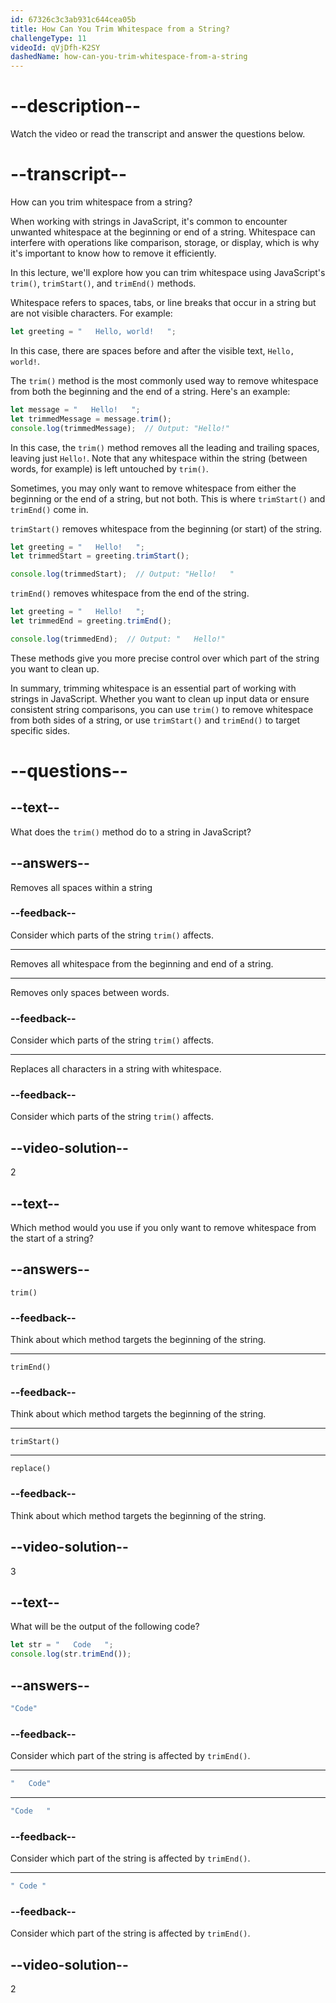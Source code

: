 ```yaml
---
id: 67326c3c3ab931c644cea05b
title: How Can You Trim Whitespace from a String?
challengeType: 11
videoId: qVjDfh-K2SY
dashedName: how-can-you-trim-whitespace-from-a-string
---
```


# --description--

Watch the video or read the transcript and answer the questions below.

# --transcript--

How can you trim whitespace from a string?

When working with strings in JavaScript, it's common to encounter unwanted whitespace at the beginning or end of a string. Whitespace can interfere with operations like comparison, storage, or display, which is why it's important to know how to remove it efficiently.

In this lecture, we'll explore how you can trim whitespace using JavaScript's `trim()`, `trimStart()`, and `trimEnd()` methods.

Whitespace refers to spaces, tabs, or line breaks that occur in a string but are not visible characters. For example:

```js
let greeting = "   Hello, world!   ";
```

In this case, there are spaces before and after the visible text, `Hello, world!`.

The `trim()` method is the most commonly used way to remove whitespace from both the beginning and the end of a string. Here's an example:

```js
let message = "   Hello!   ";
let trimmedMessage = message.trim();
console.log(trimmedMessage);  // Output: "Hello!"
```

In this case, the `trim()` method removes all the leading and trailing spaces, leaving just `Hello!`. Note that any whitespace within the string (between words, for example) is left untouched by `trim()`.

Sometimes, you may only want to remove whitespace from either the beginning or the end of a string, but not both. This is where `trimStart()` and `trimEnd()` come in.

`trimStart()` removes whitespace from the beginning (or start) of the string.

```js
let greeting = "   Hello!   ";
let trimmedStart = greeting.trimStart();

console.log(trimmedStart);  // Output: "Hello!   "
```

`trimEnd()` removes whitespace from the end of the string.

```js
let greeting = "   Hello!   ";
let trimmedEnd = greeting.trimEnd();

console.log(trimmedEnd);  // Output: "   Hello!"
```

These methods give you more precise control over which part of the string you want to clean up.

In summary, trimming whitespace is an essential part of working with strings in JavaScript. Whether you want to clean up input data or ensure consistent string comparisons, you can use `trim()` to remove whitespace from both sides of a string, or use `trimStart()` and `trimEnd()` to target specific sides.

# --questions--

## --text--

What does the `trim()` method do to a string in JavaScript?

## --answers--

Removes all spaces within a string

### --feedback--

Consider which parts of the string `trim()` affects.

---

Removes all whitespace from the beginning and end of a string.

---

Removes only spaces between words.

### --feedback--

Consider which parts of the string `trim()` affects.

---

Replaces all characters in a string with whitespace.

### --feedback--

Consider which parts of the string `trim()` affects.

## --video-solution--

2

## --text--

Which method would you use if you only want to remove whitespace from the start of a string?

## --answers--

`trim()`

### --feedback--

Think about which method targets the beginning of the string.

---

`trimEnd()`

### --feedback--

Think about which method targets the beginning of the string.

---

`trimStart()`

---

`replace()`

### --feedback--

Think about which method targets the beginning of the string.

## --video-solution--

3

## --text--

What will be the output of the following code?

```js
let str = "   Code   ";
console.log(str.trimEnd());
```

## --answers--

```js
"Code"
```

### --feedback--

Consider which part of the string is affected by `trimEnd()`.

---

```js
"   Code"
```

---

```js
"Code   "
```

### --feedback--

Consider which part of the string is affected by `trimEnd()`.

---

```js
" Code "
```

### --feedback--

Consider which part of the string is affected by `trimEnd()`.

## --video-solution--

2
